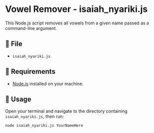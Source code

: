 # Vowel Remover - isaiah_nyariki.js

This Node.js script removes all vowels from a given name passed as a command-line argument.

## 📄 File

- `isaiah_nyariki.js`

## 🔧 Requirements

- [Node.js](https://nodejs.org/) installed on your machine.

## 🚀 Usage

Open your terminal and navigate to the directory containing `isaiah_nyariki.js`, then run:

```bash
node isaiah_nyariki.js YourNameHere
